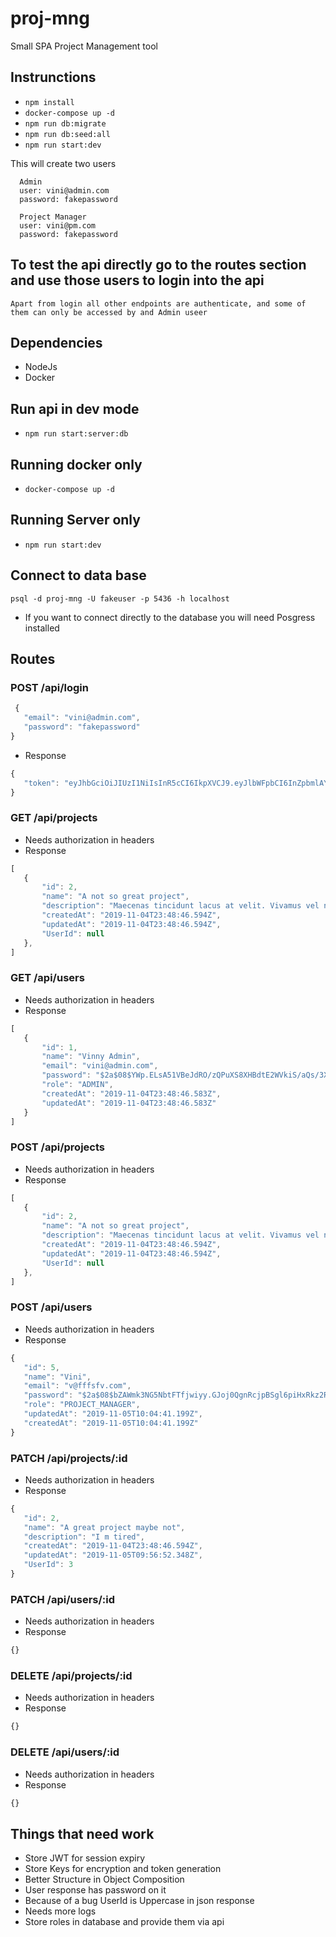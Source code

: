# proj-mng
Small SPA Project Management tool

## Instrunctions
 - `npm install`
 - `docker-compose up -d`
 - `npm run db:migrate`
 - `npm run db:seed:all`
 - `npm run start:dev`

This will create two users
```
  Admin
  user: vini@admin.com
  password: fakepassword
```

```
  Project Manager 
  user: vini@pm.com
  password: fakepassword
```

## To test the api directly go to the routes section and use those users to login into the api
```
Apart from login all other endpoints are authenticate, and some of them can only be accessed by and Admin useer
```

## Dependencies
 - NodeJs
 - Docker

## Run api in dev mode
 - `npm run start:server:db`

## Running docker only
 - `docker-compose up -d`

## Running Server only
 - `npm run start:dev`

## Connect to data base
 `psql -d proj-mng -U fakeuser -p 5436 -h localhost`
- If you want to connect directly to the database you will need Posgress installed 



 ## Routes
 ### POST /api/login
 ``` Javascript
  {
	"email": "vini@admin.com",
	"password": "fakepassword"
}
 ```
 - Response
 ``` Javascript
 {
    "token": "eyJhbGciOiJIUzI1NiIsInR5cCI6IkpXVCJ9.eyJlbWFpbCI6InZpbmlAYWRtaW4uY29tIiwicm9sZSI6IkFETUlOIiwiaWQiOjEsImlhdCI6MTU3Mjk0NzcwMCwiZXhwIjoxNTcyOTgzNzAwfQ.s1BDvDXnuLGdqe4iRH-5M4M0aypzQQq6Vv-yrVI37yg"
}
 ```
 ### GET /api/projects
 - Needs authorization in headers
 - Response
 ``` Javascript
 [
    {
        "id": 2,
        "name": "A not so great project",
        "description": "Maecenas tincidunt lacus at velit. Vivamus vel nulla eget eros elementum pellentesque. Quisque porta volutpat erat.",
        "createdAt": "2019-11-04T23:48:46.594Z",
        "updatedAt": "2019-11-04T23:48:46.594Z",
        "UserId": null
    },
]
 ```
 ### GET /api/users
 - Needs authorization in headers
  - Response
 ``` Javascript
[
    {
        "id": 1,
        "name": "Vinny Admin",
        "email": "vini@admin.com",
        "password": "$2a$08$YWp.ELsA51VBeJdRO/zQPuXS8XHBdtE2WVkiS/aQs/3Xi/OTz9UcC",
        "role": "ADMIN",
        "createdAt": "2019-11-04T23:48:46.583Z",
        "updatedAt": "2019-11-04T23:48:46.583Z"
    }
]
 ```
 ### POST /api/projects
 - Needs authorization in headers
 - Response
 ``` Javascript
 [
    {
        "id": 2,
        "name": "A not so great project",
        "description": "Maecenas tincidunt lacus at velit. Vivamus vel nulla eget eros elementum pellentesque. Quisque porta volutpat erat.",
        "createdAt": "2019-11-04T23:48:46.594Z",
        "updatedAt": "2019-11-04T23:48:46.594Z",
        "UserId": null
    },
]
 ```
 ### POST /api/users
 - Needs authorization in headers
  - Response
 ``` Javascript
{
    "id": 5,
    "name": "Vini",
    "email": "v@fffsfv.com",
    "password": "$2a$08$bZAWmk3NG5NbtFTfjwiyy.GJoj0QgnRcjpBSgl6piHxRkz2R2vs2G",
    "role": "PROJECT_MANAGER",
    "updatedAt": "2019-11-05T10:04:41.199Z",
    "createdAt": "2019-11-05T10:04:41.199Z"
}
 ```
 ### PATCH /api/projects/:id
 - Needs authorization in headers
 - Response
 ``` Javascript
 {
    "id": 2,
    "name": "A great project maybe not",
    "description": "I m tired",
    "createdAt": "2019-11-04T23:48:46.594Z",
    "updatedAt": "2019-11-05T09:56:52.348Z",
    "UserId": 3
}
 ```
 ### PATCH /api/users/:id
 - Needs authorization in headers
 - Response
 ``` Javascript
 {}
 ```
 ### DELETE /api/projects/:id
 - Needs authorization in headers
  - Response
 ``` Javascript
 {}
 ```
 ### DELETE /api/users/:id
 - Needs authorization in headers
  - Response
 ``` Javascript
 {}
 ```

 ## Things that need work
 - Store JWT for session expiry
 - Store Keys for encryption and token generation
 - Better Structure in Object Composition
 - User response has password on it
 - Because of a bug UserId is Uppercase in json response
 - Needs more logs
 - Store roles in database and provide them via api
